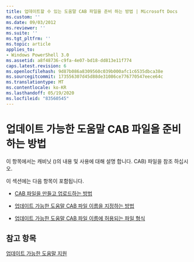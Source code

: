 ```yaml
---
title: 업데이트할 수 있는 도움말 CAB 파일을 준비 하는 방법 | Microsoft Docs
ms.custom: ''
ms.date: 09/03/2012
ms.reviewer: ''
ms.suite: ''
ms.tgt_pltfrm: ''
ms.topic: article
applies_to:
- Windows PowerShell 3.0
ms.assetid: a8f48736-c9fa-4e07-bd18-dd813e11f774
caps.latest.revision: 6
ms.openlocfilehash: 9d87b086a8309560c039b000afc1c6535dbca38e
ms.sourcegitcommit: 173556307d45d88de31086ce776770547eece64c
ms.translationtype: MT
ms.contentlocale: ko-KR
ms.lasthandoff: 05/19/2020
ms.locfileid: "83560545"
---
```

# <a name="how-to-prepare-updatable-help-cab-files"></a>업데이트 가능한 도움말 CAB 파일을 준비하는 방법

이 항목에서는 캐비닛 ()의 내용 및 사용에 대해 설명 합니다. CAB) 파일을 참조 하십시오.

이 섹션에는 다음 항목이 포함됩니다.

- [CAB 파일을 만들고 업로드하는 방법](./how-to-create-and-upload-cab-files.md)

- [업데이트 가능한 도움말 CAB 파일 이름을 지정하는 방법](./how-to-name-an-updatable-help-cab-file.md)

- [업데이트 가능한 도움말 CAB 파일 이름에 허용되는 파일 형식](./file-types-permitted-in-an-updatable-help-cab-file.md)

## <a name="see-also"></a>참고 항목

[업데이트 가능한 도움말 지원](./supporting-updatable-help.md)
